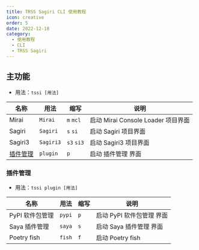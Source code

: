 ```yaml
---
title: TRSS Sagiri CLI 使用教程
icon: creative
order: 5
date: 2022-12-18
category:
  - 使用教程
  - CLI
  - TRSS Sagiri
---
```


## 主功能

- 用法：`tssi [用法]`

| 名称                  | 用法      | 缩写       | 说明                               |
| --------------------- | --------- | ---------- | ---------------------------------- |
| Mirai                 | `Mirai`   | `m` `mcl`  | 启动 Mirai Console Loader 项目界面 |
| Sagiri                | `Sagiri`  | `s` `si`   | 启动 Sagiri 项目界面               |
| Sagiri3               | `Sagiri3` | `s3` `si3` | 启动 Sagiri3 项目界面              |
| [插件管理](#插件管理) | `plugin`  | `p`        | 启动 插件管理 界面                 |

### 插件管理

- 用法：`tssi plugin [用法]`

| 名称            | 用法   | 缩写 | 说明                      |
| --------------- | ------ | ---- | ------------------------- |
| PyPI 软件包管理 | `pypi` | `p`  | 启动 PyPI 软件包管理 界面 |
| Saya 插件管理   | `saya` | `s`  | 启动 Saya 插件管理 界面   |
| Poetry fish     | `fish` | `f`  | 启动 Poetry fish          |